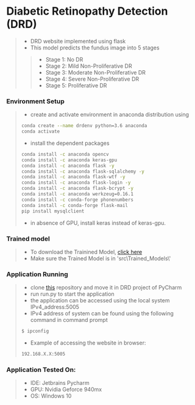# Diabetic Retinopathy Detection (DRD)
>- DRD website implemented using flask
>- This model predicts the fundus image into 5 stages
>>- Stage 1: No DR
>>- Stage 2: Mild Non-Proliferative DR
>>- Stage 3: Moderate Non-Proliferative DR
>>- Stage 4: Severe Non-Proliferative DR
>>- Stage 5: Proliferative DR

### Environment Setup
>- create and activate environment in anaconda distribution using
> ```bash
> conda create --name drdenv python=3.6 anaconda
> conda activate
> ```
>- install the dependent packages
> ```bash
> conda install -c anaconda opencv
> conda install -c anaconda keras-gpu
> conda install -c anaconda flask -y
> conda install -c anaconda flask-sqlalchemy -y
> conda install -c anaconda flask-wtf -y
> conda install -c anaconda flask-login -y
> conda install -c anaconda flask-bcrypt -y
> conda install -c anaconda werkzeug=0.16.1
> conda install -c conda-forge phonenumbers
> conda install -c conda-forge flask-mail
> pip install mysqlclient
> ```
>- in absence of GPU, install keras instead of keras-gpu.

### Trained model
>- To download the Trainined Model, [click here](https://drive.google.com/file/d/166J0WdyKn2eTDj3ZfYGnXhQqgE34NgET/view?usp=sharing)
>- Make sure the Trained Model is in 'src\Trained_Models\\'

### Application Running
>- clone [this](https://github.com/rsrahul1000/DRD.git) repository and move it in DRD project of PyCharm
>- run run.py to start the application
>- the application can be accessed using the local system IPv4_address:5005  
>- IPv4 address of system can be found using the following command in command prompt
> ```bash
> $ ipconfig
> ```
>- Example of accessing the website in browser:
> ```bash
> 192.168.X.X:5005
> ```

### Application Tested On:
>- IDE: Jetbrains Pycharm
>- GPU: Nvidia Geforce 940mx
>- OS: Windows 10
